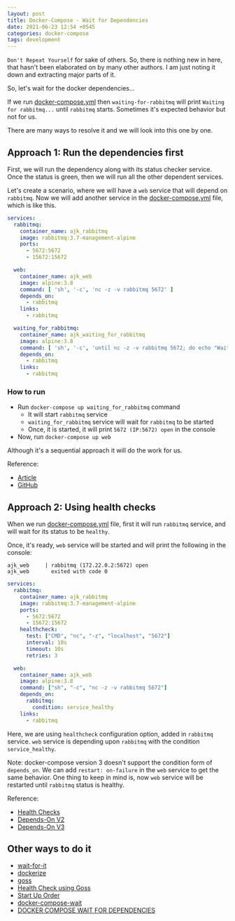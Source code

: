 ```yaml
---
layout: post
title: Docker-Compose - Wait for Dependencies
date: 2021-06-23 12:54 +0545
categories: docker-compose
tags: development
---
```


`Don't Repeat Yourself` for sake of others. So, there is nothing new in here, that hasn't
been elaborated on by many other authors. I am just noting it down and extracting major
parts of it.

So, let's wait for the docker dependencies...

If we run [docker-compose.yml](https://github.com/ashimjk/docker-compose-wait/blob/master/docker-compose.yml) then `waiting-for-rabbitmq` will print
`Waiting for rabbitmq...` until `rabbitmq` starts. Sometimes it's expected behavior but not for us.

There are many ways to resolve it and we will look into this one by one.


## Approach 1: Run the dependencies first
First, we will run the dependency along with its status checker service. Once the status is green,
then we will run all the other dependent services.

Let's create a scenario, where we will have a `web` service that will depend on `rabbitmq`.
Now we will add another service in the [docker-compose.yml](https://github.com/ashimjk/docker-compose-wait/blob/master/approach-1/docker-compose.yml) file, which is like this.

```yml
services:
  rabbitmq:
    container_name: ajk_rabbitmq
    image: rabbitmq:3.7-management-alpine
    ports:
      - 5672:5672
      - 15672:15672

  web:
    container_name: ajk_web
    image: alpine:3.8
    command: [ 'sh', '-c', 'nc -z -v rabbitmq 5672' ]
    depends_on:
      - rabbitmq
    links:
      - rabbitmq

  waiting_for_rabbitmq:
    container_name: ajk_waiting_for_rabbitmq
    image: alpine:3.8
    command: [ 'sh', '-c', 'until nc -z -v rabbitmq 5672; do echo "Waiting for rabbitmq..." && sleep 1; done;' ]
    depends_on:
      - rabbitmq
    links:
      - rabbitmq
```

### How to run
- Run `docker-compose up waiting_for_rabbitmq` command
  - It will start `rabbitmq` service
  - `waiting_for_rabbitmq` service will wait for `rabbitmq` to be started
  - Once, it is started, it will print `5672 (IP:5672) open` in the console
- Now, run `docker-compose up web`

Although it's a sequential approach it will do the work for us.

Reference:
- [Article](https://8thlight.com/blog/dariusz-pasciak/2016/10/17/docker-compose-wait-for-dependencies.html)
- [GitHub](https://github.com/dadarek/docker-wait-for-dependencies)


## Approach 2: Using health checks
When we run [docker-compose.yml](https://github.com/ashimjk/docker-compose-wait/blob/master/approach-2/docker-compose.yml) file, first it will run `rabbitmq` service,
and will wait for its status to be `healthy`.

Once, it's ready, `web` service will be started and will print the following in the console:
```
ajk_web     | rabbitmq (172.22.0.2:5672) open
ajk_web       exited with code 0
```

```yml
services:
  rabbitmq:
    container_name: ajk_rabbitmq
    image: rabbitmq:3.7-management-alpine
    ports:
      - 5672:5672
      - 15672:15672
    healthcheck:
      test: ["CMD", "nc", "-z", "localhost", "5672"]
      interval: 10s
      timeout: 10s
      retries: 3

  web:
    container_name: ajk_web
    image: alpine:3.8
    command: ["sh", "-c", "nc -z -v rabbitmq 5672"]
    depends_on:
      rabbitmq:
        condition: service_healthy
    links:
      - rabbitmq
```

Here, we are using `healthcheck` configuration option, added in `rabbitmq` service. `web` service is depending upon
`rabbitmq`  with the condition `service_healthy`.

Note: docker-compose version 3 doesn't support the condition form of `depends_on`. We can add `restart: on-failure`
in the `web` service to get the same behavior. One thing to keep in mind is, now `web` service will be restarted
until `rabbitmq` status is healthy.

Reference:
- [Health Checks](https://docs.docker.com/compose/compose-file/compose-file-v3/#healthcheck)
- [Depends-On V2](https://docs.docker.com/compose/compose-file/compose-file-v2/#depends_on)
- [Depends-On V3](https://docs.docker.com/compose/compose-file/compose-file-v3/#depends_on)

## Other ways to do it
- [wait-for-it](https://github.com/vishnubob/wait-for-it)
- [dockerize](https://github.com/jwilder/dockerize)
- [goss](https://github.com/aelsabbahy/goss)
- [Health Check using Goss](https://medium.com/@aelsabbahy/docker-1-12-kubernetes-simplified-health-checks-and-container-ordering-with-goss-fa8debbe676c)
- [Start Up Order](https://docs.docker.com/compose/startup-order/)
- [docker-compose-wait](https://github.com/ufoscout/docker-compose-wait)
- [DOCKER COMPOSE WAIT FOR DEPENDENCIES](https://www.datanovia.com/en/courses/docker-compose-wait-for-dependencies/)
